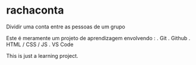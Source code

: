 # rachaconta
Dividir uma conta entre as pessoas de um grupo

Este é meramente um projeto de aprendizagem envolvendo :
. Git
. Github
. HTML / CSS / JS
. VS Code

This is just a learning project.
